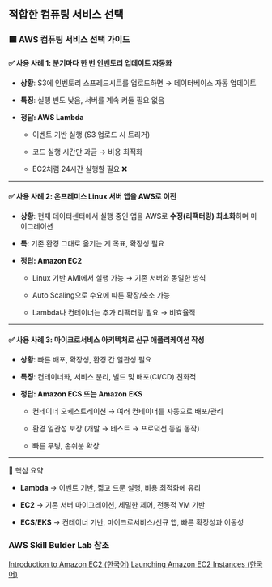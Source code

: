 ## 적합한 컴퓨팅 서비스 선택

### 🟦 AWS 컴퓨팅 서비스 선택 가이드

#### ✅ 사용 사례 1: 분기마다 한 번 인벤토리 업데이트 자동화

- **상황**: S3에 인벤토리 스프레드시트를 업로드하면 → 데이터베이스 자동 업데이트

- **특징**: 실행 빈도 낮음, 서버를 계속 켜둘 필요 없음

- **정답: AWS Lambda**

    - 이벤트 기반 실행 (S3 업로드 시 트리거)

    - 코드 실행 시간만 과금 → 비용 최적화

    - EC2처럼 24시간 실행할 필요 ❌

---

#### ✅ 사용 사례 2: 온프레미스 Linux 서버 앱을 AWS로 이전

- **상황**: 현재 데이터센터에서 실행 중인 앱을 AWS로 **수정(리팩터링) 최소화**하며 마이그레이션

- **특**: 기존 환경 그대로 옮기는 게 목표, 확장성 필요

- **정답: Amazon EC2**

    - Linux 기반 AMI에서 실행 가능 → 기존 서버와 동일한 방식

    - Auto Scaling으로 수요에 따른 확장/축소 가능

    - Lambda나 컨테이너는 추가 리팩터링 필요 → 비효율적
   
---

#### ✅ 사용 사례 3: 마이크로서비스 아키텍처로 신규 애플리케이션 작성

- **상황**: 빠른 배포, 확장성, 환경 간 일관성 필요

- **특징**: 컨테이너화, 서비스 분리, 빌드 및 배포(CI/CD) 친화적

- **정답: Amazon ECS 또는 Amazon EKS**

    - 컨테이너 오케스트레이션 → 여러 컨테이너를 자동으로 배포/관리

    - 환경 일관성 보장 (개발 → 테스트 → 프로덕션 동일 동작)

    - 빠른 부팅, 손쉬운 확장

---

📌 핵심 요약

- **Lambda** → 이벤트 기반, 짧고 드문 실행, 비용 최적화에 유리

- **EC2** → 기존 서버 마이그레이션, 세밀한 제어, 전통적 VM 기반

- **ECS/EKS** → 컨테이너 기반, 마이크로서비스/신규 앱, 빠른 확장성과 이동성


### AWS Skill Bulder Lab 참조
[Introduction to Amazon EC2 (한국어)](https://skillbuilder.aws/learn/9VNGAHHAUU/introduction-to-amazon-ec2-/ACMNCNR5PC)
[Launching Amazon EC2 Instances (한국어)](https://skillbuilder.aws/learn/CNTJR3HH2G/launching-amazon-ec2-instances-/ESFM8VJ1CE)